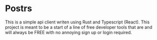# Postrs

This is a simple api client writen using Rust and Typescript (React). This project is meant to be a start of a line of 
free developer tools that are and will always be FREE with no annoying sign up or login required. 
